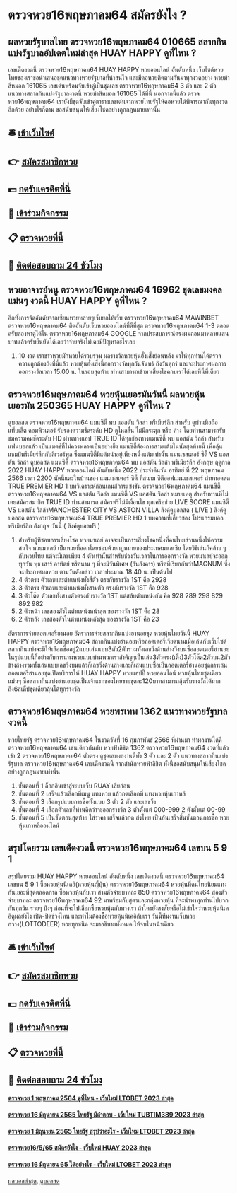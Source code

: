 # ตรวจหวย16พฤษภาคม64 สมัครยังไง ?
## ผลหวยรัฐบาลไทย ตรวจหวย16พฤษภาคม64 010665 สลากกินแบ่งรัฐบาลอัปเดตใหม่ล่าสุด HUAY HAPPY ดูที่ไหน ?
เลขเด็ดงวดนี้ ตรวจหวย16พฤษภาคม64 HUAY HAPPY หวยออนไลน์ อันดับหนึ่ง เว็บไซต์หวยไทยของเราขอนำเสนอชุดแนวทางหวยรัฐบาลที่น่าสนใจ และมีคอหวยติดตามกันมาทุกงวดอย่าง หวยม้าสีหมอก 161065 เลขเด่นพร้อมจับเข้าคู่เป็นชุดเลข ตรวจหวย16พฤษภาคม64 3 ตัว และ 2 ตัว แนวทางสลากกินแบ่งรัฐบาลงวดนี้ หวยม้าสีหมอก 161065 ได้ที่นี่ นอกจากนี้แล้ว ตรวจหวย16พฤษภาคม64 เรายังมีชุดจับเข้าคู่ตารางเลขเด่นจากหวยไทยรัฐให้คอหวยได้พิจารณากันทุกงวดอีกด้วย อย่างไรก็ตาม ขอสนับสนุนให้เสี่ยงโชคอย่างถูกกฎหมายเท่านั้น

## 🛎 [เข้าเว็บไซต์](https://bit.ly/3BG5bNw)
## 👉 [สมัครสมาชิกหวย](https://bit.ly/3BG5bNw)
## 💵 [กดรับเครดิตที่นี่](https://bit.ly/3C3mvgS)
## 👑 [เข้าร่วมกิจกรรม](https://bit.ly/3C3mvgS)
## 📋 [ตรวจหวยที่นี้](https://bit.ly/3C3mvgS)
## 📱 [ติดต่อสอบถาม 24 ชัวโมง](https://bit.ly/3C3mvgS)

## หวยอาจารย์หนู ตรวจหวย16พฤษภาคม64 16962 ชุดเลขมงคลแม่นๆ งวดนี้ HUAY HAPPY ดูที่ไหน ?
อีกทั้งการจัดอันดับจากเซียนหวยหลายๆเว็บยกให้เว็บ ตรวจหวย16พฤษภาคม64 MAWINBET ตรวจหวย16พฤษภาคม64 ติดอันดับเว็บหวยออนไลน์ที่ดีที่สุด ตรวจหวย16พฤษภาคม64 1-3 ตลอดครับลองหาดูได้ใน ตรวจหวย16พฤษภาคม64 GOOGLE
จากประสบการณ์ตรงผมถอนมาหลายแสนบาทแล้วครับยืนยันได้เลยว่าจ่ายจริงไม่เคยมีปัญหาอะไรเลย
1. 10 งวด เราชาวหวยมักหวยได้รวบรวม ผลรางวัลหวยหุ้นฮั่งเส็งย้อนหลัง มาให้ทุกท่านได้ตรวจความถูกต้องถึงที่นี่แล้ว หวยหุ้นฮั่งเส็งนี้ออกรางวัลทุกวันจันทร์ ถึงวันศุกร์ และจะประกาศผลการออกรางวัลเวลา 15.00 น. ในรอบสุดท้าย ท่านสามารถเข้ามาเสี่ยงโชคกบเราได้เลยที่นี่ที่เดียว

## ตรวจหวย16พฤษภาคม64 หวยหุ้นเยอรมันวันนี้ ผลหวยหุ้นเยอรมัน 250365 HUAY HAPPY ดูที่ไหน ?
ดูบอลสด ตรวจหวย16พฤษภาคม64 แมนซิตี้ พบ แอสตัน วิลล่า พรีเมียร์ลีก สำหรับ ดูผ่านมือถือ แท็บเล็ต คอมพิวเตอร์ รับรองความชัดระดับ HD ดูไหลลื่น ไม่มีกระตุก หรือ ค้าง โดยท่านสามารถรับชมความคมชัดระดับ HD ผ่านทางแอป TRUE ID ได้ทุกช่องทางแมนซิตี้ พบ แอสตัน วิลล่า สำหรับแฟนบอลแล้ว เป็นแมตช์ที่ไม่ควรพลาดเป็นอย่างยิ่ง แมนซิตี้ต้องการสามแต้มในนัดสุดท้ายนี้ เพื่อลุ้นแชมป์พรีเมียร์ลีกกับลิเวอร์พูล ซึ่งแมนซิตี้มีแต้มนำอยู่เพียงหนึ่งแต้มเท่านั้น
แมนเชสเตอร์ ซิตี้ VS แอสตัน วิลล่า
ดูบอลสด แมนซิตี้ ตรวจหวย16พฤษภาคม64 พบ แอสตัน วิลล่า พรีเมียร์ลีก อังกฤษ ฤดูกาล 2022 HUAY HAPPY หวยออนไลน์ อันดับหนึ่ง 2022 ประจำคืนวัน อาทิตย์ ที่ 22 พฤษภาคม 2566 เวลา 2200 นัดนี้แตะในบ้านของ แมนเชสเตอร์ ซิตี้ ที่สนาม ซิตีออฟแมนเชสเตอร์ ถ่ายทอดสด TRUE PREMIER HD 1
บทวิเคราะห์ก่อนเกมส์การแข่งขัน ตรวจหวย16พฤษภาคม64 แมนซิตี้ ตรวจหวย16พฤษภาคม64 VS แอสตัน วิลล่า
แมนซิตี้ VS แอสตัน วิลล่า
หมายเหตุ สำหรับท่านที่ไม่เคยสมัครสมาชิค TRUE ID ท่านสามารถ สมัครฟรีไม่มีเงื่อนไข ทุกเครือข่าย
LIVE SCORE แมนซิตี้ VS แอสตัน วิลล่าMANCHESTER CITY VS ASTON VILLA
ลิงค์ดูบอลสด ( LIVE )
 ลิงค์ดูบอลสด 
 ตรวจหวย16พฤษภาคม64 TRUE PREMIER HD 1 
บทความที่เกี่ยวข้อง
โปรแกรมบอล พรีเมียร์ลีก อังกฤษ วันนี้ ( ลิงค์ดูบอลฟรี )
1. สำหรับผู้ทีชอบการเสี่ยงโชค หวยมาเลย์ อาจจะเป็นการเสี่ยงโชคหนึ่งที่คนไทยส่วนหนึ่งให้ความสนใจ หวยมาเลย์ เป็นหวยที่ออกโดยชอบด้วยกฏหมายของประเทศมาเลเซีย โดยวิธีเล่นก็คล้าย ๆ กับหวยไทย แต่จะมีเลขเพียง 4 ตัวเท่านั้นสำหรับช่วงวันเวลาในการออกรางวัล หวยมาเลย์จะออกทุกวัน พุธ เสาร์ อาทิตย์ หรือนาน ๆ ที่จะมีวันพิเศษ (วันอังคาร) หรือที่เรียกกันว่าMAGNUM ซึ่งจะประกาศผลหวย ตามวันดังกล่าว เวลาประมาณ 18.40 น. เป็นต้นไป
2. 4 ตัวตรง ตัวเลขและตำแหน่งทั้งสี่ตัว ตรงกับรางวัล 1ST คือ 2928
3. 3 ตัวตรง ตัวเลขและตำแหน่งทั้งสามตัว ตรงกับรางวัล 1ST คือ 928
4. 3 ตัวโต๊ด ตัวเลขทั้งสามตัวตรงกับรางวัล 1ST แต่สลับตำแหน่งกัน คือ 928 289 298 829 892 982
5. 2 ตัวหน้า เลขสองตัวในตำแหน่งหน้าสุด ของรางวัล 1ST คือ 28
6. 2 ตัวหลัง เลขสองตัวในตำแหน่งหลังสุด ของรางวัล 1ST คือ 23

อัตราการจ่ายลอตเตอรี่ฮานอย
อัตราการจ่ายสลากกินแบ่งฮานอยชุด
หวยหุ้นไทยวันนี้ HUAY HAPPY ตรวจหวย16พฤษภาคม64 สลากกินแบ่งฮานอยหรือลอตเตอรี่เวียดนามเมื่อเล่นกับเว็บไซต์สลากกินแบ่งจะมีให้เลือกซื้ออยู่2แบบเล่นแบบ3ตัว2ตัวรวมทั้งเลขวิ่งด้านล่างวิ่งบนซื้อลอตเตอรี่ฮานอยในรูปแบบนี้ก็อย่างกับการแทงหวยแบบบ้านพวกเราสำคัญๆเป็นเล่น3ตัวตรง(เต็ง)3ตัวโต๊ด2ตัวบน2ตัวข้างล่างรวมทั้งเล่นแบบเลขวิ่งบนแล้วก็เลขวิ่งด้านล่างและก็เล่นแบบซื้อเป็นลอตเตอรี่ฮานอยชุดการเล่นลอตเตอรี่ฮานอยชุดเปิดบริการให้ HUAY HAPPY หวยแฮปปี้ หวยออนไลน์ หวยหุ้นไทยชุดเดียวแม่นๆ ซื้อสลากกินแบ่งฮานอยชุดเป็นเจ้าแรกของไทยขายชุดละ120บาทสามารถลุ้นรับรางวัลได้มากถึง6สเต็ปชุดเดียวลุ้นได้ทุกรางวัล

## ตรวจหวย16พฤษภาคม64 หวยพรเทพ 1362 แนวทางหวยรัฐบาลงวดนี้
หวยไทยรัฐ ตรวจหวย16พฤษภาคม64 ในงวดวันที่ 16 กุมภาพันธ์ 2566 ที่ผ่านมา ทำผลงานได้ดี ตรวจหวย16พฤษภาคม64 เช่นเดียวกันกับ หวยฟ้าลิขิต 1362 ตรวจหวย16พฤษภาคม64 งวดที่แล้วเข้า 2 ตรวจหวย16พฤษภาคม64 ตัวตรง ดูชุดเลขผลงานดีทั้ง 3 ตัว และ 2 ตัว แนวทางสลากกินแบ่งรัฐบาล ตรวจหวย16พฤษภาคม64 เลขเด็ดงวดนี้ จากสำนักหวยฟ้าลิขิต ทั้งนี้ขอสนับสนุนให้เสี่ยงโชคอย่างถูกกฎหมายเท่านั้น
1. ขั้นตอนที่ 1 ล็อกอินเข้าสู่ระบบเว็บ RUAY เสียก่อน
2. ขั้นตอนที่ 2 เสร็จแล้วเลือกที่เมนู แทงหวย แล้วกดเลือกที่ แทงหวยหุ้นเกาหลี
3. ขั้นตอนที่ 3 เลือกรูปแบบการซื้อทั้งแบบ 3 ตัว 2 ตัว และเลขวิ่ง
4. ขั้นตอนที่ 4 เลือกตัวเลขที่ท่านคิดว่าจะออกรางวัล 3 ตัวตั้งแต่ 000-999 2 ตังตั้งแต่ 00-99
5. ขั้นตอนที่ 5 เป็นขั้นตอนสุดท้าย ใส่ราคา เสร็จแล้วกด ส่งโพย เป็นอันเสร็จสิ้นขั้นตอนการซื้อ หวยหุ้นเกาหลีออนไลน์

## สรุปโดยรวม เลขเด็ดงวดนี้ ตรวจหวย16พฤษภาคม64 เลขบน 5 9 1
สรุปโดยรวม HUAY HAPPY หวยออนไลน์ อันดับหนึ่ง เลขเด็ดงวดนี้ ตรวจหวย16พฤษภาคม64 เลขบน 5 9 1 ซื้อหวยหุ้นนิเคอิ(หวยหุ้นญี่ปุ่น) ตรวจหวย16พฤษภาคม64 หวยหุ้นที่คนไทยนิยมแทงกันเยอะที่สุดตลอดกาล ซื้อหวยหุ้นกับเรา สามตัวจ่ายบาทละ 850 ตรวจหวย16พฤษภาคม64 สองตัวจ่ายบาทละ ตรวจหวย16พฤษภาคม64 92 มาพร้อมกับสูตรและกลุ่มหวยหุ้น ที่จะนำพาทุกท่านไปบวกกันทุกวัน รวยๆ ปังๆ
ก่อนที่จะไปเลือกซื้อหวยหุ้นกับทางเรา ถ้าใครยังสงสัยหรือไม่เข้าใจว่าหวยหุ้นนิเคอิดูผลยังไง เปิด-ปิดช่วงไหน และทำไมต้องซื้อหวยหุ้นนิเคอิกับเรา วันนี้ทีมงานเว็บหวยกวาง(LOTTODEER) หวยทุกชนิด จะมาอธิบายทั้งหมด ให้จบในหน้าเดียว

## 🛎 [เข้าเว็บไซต์](https://bit.ly/3BG5bNw)
## 👉 [สมัครสมาชิกหวย](https://bit.ly/3BG5bNw)
## 💵 [กดรับเครดิตที่นี่](https://bit.ly/3C3mvgS)
## 👑 [เข้าร่วมกิจกรรม](https://bit.ly/3C3mvgS)
## 📋 [ตรวจหวยที่นี้](https://bit.ly/3C3mvgS)
## 📱 [ติดต่อสอบถาม 24 ชัวโมง](https://bit.ly/3C3mvgS)

#### [ตรวจหวย 1 พฤษภาคม 2564 ดูที่ไหน - เว็บใหม่ LTOBET 2023 ล่าสุด](https://atom.io/themes/ตรวจหวย%201%20พฤษภาคม%202564%20ดูที่ไหน%20-%20เว็บใหม่%20ltobet%202023%20ล่าสุด)
#### [ตรวจหวย 16 มิถุนายน 2565 ไทยรัฐ มีคำตอบ - เว็บใหม่ TUBTIM389 2023 ล่าสุด](https://atom.io/themes/ตรวจหวย%2016%20มิถุนายน%202565%20ไทยรัฐ%20มีคำตอบ%20-%20เว็บใหม่%20tubtim389%202023%20ล่าสุด)
#### [ตรวจหวย 1 มิถุนายน 2565 ไทยรัฐ สรุปว่าอะไร - เว็บใหม่ LTOBET 2023 ล่าสุด](https://atom.io/themes/ตรวจหวย%201%20มิถุนายน%202565%20ไทยรัฐ%20สรุปว่าอะไร%20-%20เว็บใหม่%20ltobet%202023%20ล่าสุด)
#### [ตรวจหวย16/5/65 สมัครยังไง - เว็บใหม่ HUAY 2023 ล่าสุด](https://atom.io/themes/ตรวจหวย16565%20สมัครยังไง%20-%20เว็บใหม่%20huay%202023%20ล่าสุด)
#### [ตรวจหวย 16 มิถุนายน 65 ได้อย่างไร - เว็บใหม่ LTOBET 2023 ล่าสุด](https://atom.io/themes/ตรวจหวย%2016%20มิถุนายน%2065%20ได้อย่างไร%20-%20เว็บใหม่%20ltobet%202023%20ล่าสุด)

[ผลบอลล่าสุด](https://siamsport.tv "ผลบอลล่าสุด"), [ดูบอลสด](https://siamsport.tv/ดูบอลสด "ดูบอลสด")